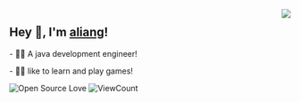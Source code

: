 <img align="right" src="https://github-readme-stats.vercel.app/api?username=imaliang&show_icons=true&hide_border=true&icon_color=586069&title_color=a0a9af">
<h2>  Hey 👋, I'm <a href="https://aliang.link" target="_blank">aliang</a>! </h2>
<p>- 👨‍💻 A java development engineer! </p>
<p>- 👨‍💻 like to learn and play games! </p>

![Open Source Love](https://badges.frapsoft.com/os/v2/open-source.svg?v=103)
![ViewCount](https://views.whatilearened.today/views/github/imaliang/imaliang.svg?cache=remove)
